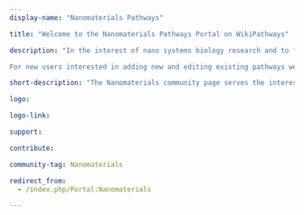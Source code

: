 ```yaml
---
display-name: "Nanomaterials Pathways"

title: "Welcome to the Nanomaterials Pathways Portal on WikiPathways"

description: "In the interest of nano systems biology research and to facilitate community-based annotation of biological pathways (metabolic/biochemical, signaling, genetic and gene-interactions) related to nanosafety, we present to you a freely-available platform which allows you to add, edit and download known and novel published pathways relevant to this research.

For new users interested in adding new and editing existing pathways we recommend following the [HELP and USER guide](https://www.wikipathways.org/index.php/Help:Contents)."

short-description: "The Nanomaterials community page serves the interest of nano systems biology research by facilitating community-based annotation of biological pathways related to nanosafety."

logo: 

logo-link: 

support:

contribute: 

community-tag: Nanomaterials

redirect_from:
  - /index.php/Portal:Nanomaterials

---       
```

        
        

     

